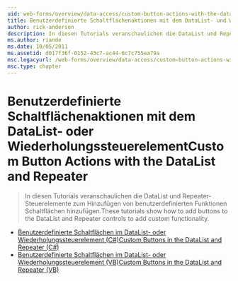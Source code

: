 ```yaml
---
uid: web-forms/overview/data-access/custom-button-actions-with-the-datalist-and-repeater/index
title: Benutzerdefinierte Schaltflächenaktionen mit dem DataList- und Wiederholungssteuerelement | Microsoft-Dokumentation
author: rick-anderson
description: In diesen Tutorials veranschaulichen die DataList und Repeater-Steuerelemente zum Hinzufügen von benutzerdefinierten Funktionen Schaltflächen hinzufügen.
ms.author: riande
ms.date: 10/05/2011
ms.assetid: d017f36f-0152-43c7-ac44-6c7c755ea79a
msc.legacyurl: /web-forms/overview/data-access/custom-button-actions-with-the-datalist-and-repeater
msc.type: chapter
---
```

<a name="custom-button-actions-with-the-datalist-and-repeater"></a><span data-ttu-id="09014-103">Benutzerdefinierte Schaltflächenaktionen mit dem DataList- oder Wiederholungssteuerelement</span><span class="sxs-lookup"><span data-stu-id="09014-103">Custom Button Actions with the DataList and Repeater</span></span>
====================
> <span data-ttu-id="09014-104">In diesen Tutorials veranschaulichen die DataList und Repeater-Steuerelemente zum Hinzufügen von benutzerdefinierten Funktionen Schaltflächen hinzufügen.</span><span class="sxs-lookup"><span data-stu-id="09014-104">These tutorials show how to add buttons to the DataList and Repeater controls to add custom functionality.</span></span>


- [<span data-ttu-id="09014-105">Benutzerdefinierte Schaltflächen im DataList- oder Wiederholungssteuerelement (C#)</span><span class="sxs-lookup"><span data-stu-id="09014-105">Custom Buttons in the DataList and Repeater (C#)</span></span>](custom-buttons-in-the-datalist-and-repeater-cs.md)
- [<span data-ttu-id="09014-106">Benutzerdefinierte Schaltflächen im DataList- oder Wiederholungssteuerelement (VB)</span><span class="sxs-lookup"><span data-stu-id="09014-106">Custom Buttons in the DataList and Repeater (VB)</span></span>](custom-buttons-in-the-datalist-and-repeater-vb.md)
